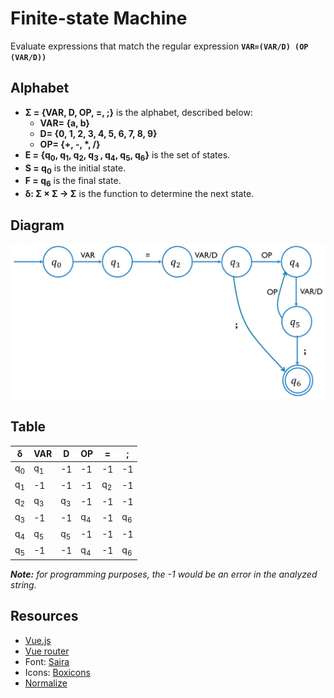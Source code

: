 # Finite-state Machine

Evaluate expressions that match the regular expression **`VAR=(VAR/D) (OP (VAR/D))`**

## Alphabet

- **Σ = {VAR, D, OP, =, ;}** is the alphabet, described below:
  - **VAR= {a, b}**
  - **D= {0, 1, 2, 3, 4, 5, 6, 7, 8, 9}**
  - **OP= {+, -, \*, /}**
- **E = {q<sub>0</sub>, q<sub>1</sub>, q<sub>2</sub>, q<sub>3
  </sub>, q<sub>4</sub>, q<sub>5</sub>, q<sub>6</sub>}**
  is the set of states.
- **S = q<sub>0</sub>** is the initial state.
- **F = q<sub>6</sub>** is the final state.
- **δ: Σ × Σ → Σ** is the function to determine the next state.

## Diagram

![diagram](img/diagram.png)

## Table

| δ             | VAR           | D             | OP            | =             | ;             |
| ------------- | ------------- | ------------- | ------------- | ------------- | ------------- |
| q<sub>0</sub> | q<sub>1</sub> | -1            | -1            | -1            | -1            |
| q<sub>1</sub> | -1            | -1            | -1            | q<sub>2</sub> | -1            |
| q<sub>2</sub> | q<sub>3</sub> | q<sub>3</sub> | -1            | -1            | -1            |
| q<sub>3</sub> | -1            | -1            | q<sub>4</sub> | -1            | q<sub>6</sub> |
| q<sub>4</sub> | q<sub>5</sub> | q<sub>5</sub> | -1            | -1            | -1            |
| q<sub>5</sub> | -1            | -1            | q<sub>4</sub> | -1            | q<sub>6</sub> |

**_Note:_** _for programming purposes, the -1 would be an error in the analyzed string._

## Resources

- [Vue.js](https://vuejs.org/)
- [Vue router](https://router.vuejs.org/)
- Font: [Saira](https://fonts.google.com/specimen/Saira)
- Icons: [Boxicons](https://boxicons.com/)
- [Normalize](https://necolas.github.io/normalize.css/)
